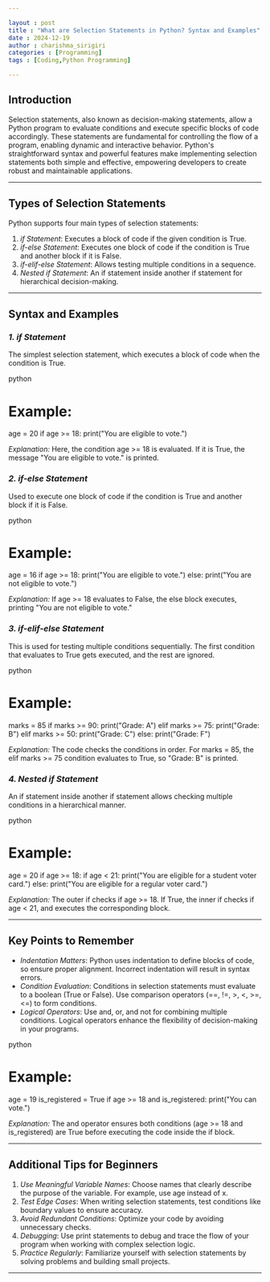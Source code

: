 ```yaml
---

layout : post
title : "What are Selection Statements in Python? Syntax and Examples"
date : 2024-12-19
author : charishma_sirigiri
categories : [Programming]
tags : [Coding,Python Programming]

---
```


## Introduction  

Selection statements, also known as decision-making statements, allow a Python program to evaluate conditions and execute specific blocks of code accordingly. These statements are fundamental for controlling the flow of a program, enabling dynamic and interactive behavior. Python's straightforward syntax and powerful features make implementing selection statements both simple and effective, empowering developers to create robust and maintainable applications.  

---

## Types of Selection Statements  

Python supports four main types of selection statements:  

1. *if Statement*: Executes a block of code if the given condition is True.  
2. *if-else Statement*: Executes one block of code if the condition is True and another block if it is False.  
3. *if-elif-else Statement*: Allows testing multiple conditions in a sequence.  
4. *Nested if Statement*: An if statement inside another if statement for hierarchical decision-making.  

---

## Syntax and Examples  

### *1. if Statement*  
The simplest selection statement, which executes a block of code when the condition is True.  

python
# Example:
age = 20
if age >= 18:
    print("You are eligible to vote.")


*Explanation:* Here, the condition age >= 18 is evaluated. If it is True, the message "You are eligible to vote." is printed.  

### *2. if-else Statement*  
Used to execute one block of code if the condition is True and another block if it is False.  

python
# Example:
age = 16
if age >= 18:
    print("You are eligible to vote.")
else:
    print("You are not eligible to vote.")


*Explanation:* If age >= 18 evaluates to False, the else block executes, printing "You are not eligible to vote."  

### *3. if-elif-else Statement*  
This is used for testing multiple conditions sequentially. The first condition that evaluates to True gets executed, and the rest are ignored.  

python
# Example:
marks = 85
if marks >= 90:
    print("Grade: A")
elif marks >= 75:
    print("Grade: B")
elif marks >= 50:
    print("Grade: C")
else:
    print("Grade: F")


*Explanation:* The code checks the conditions in order. For marks = 85, the elif marks >= 75 condition evaluates to True, so "Grade: B" is printed.  

### *4. Nested if Statement*  
An if statement inside another if statement allows checking multiple conditions in a hierarchical manner.  

python
# Example:
age = 20
if age >= 18:
    if age < 21:
        print("You are eligible for a student voter card.")
    else:
        print("You are eligible for a regular voter card.")


*Explanation:* The outer if checks if age >= 18. If True, the inner if checks if age < 21, and executes the corresponding block.  

---

## Key Points to Remember  

- *Indentation Matters*: Python uses indentation to define blocks of code, so ensure proper alignment. Incorrect indentation will result in syntax errors.  
- *Condition Evaluation*: Conditions in selection statements must evaluate to a boolean (True or False). Use comparison operators (==, !=, >, <, >=, <=) to form conditions.  
- *Logical Operators*: Use and, or, and not for combining multiple conditions. Logical operators enhance the flexibility of decision-making in your programs.  

python
# Example:
age = 19
is_registered = True
if age >= 18 and is_registered:
    print("You can vote.")


*Explanation:* The and operator ensures both conditions (age >= 18 and is_registered) are True before executing the code inside the if block.  

---

## Additional Tips for Beginners  

1. *Use Meaningful Variable Names*: Choose names that clearly describe the purpose of the variable. For example, use age instead of x.  
2. *Test Edge Cases*: When writing selection statements, test conditions like boundary values to ensure accuracy.  
3. *Avoid Redundant Conditions*: Optimize your code by avoiding unnecessary checks.  
4. *Debugging*: Use print statements to debug and trace the flow of your program when working with complex selection logic.  
5. *Practice Regularly*: Familiarize yourself with selection statements by solving problems and building small projects.  

---